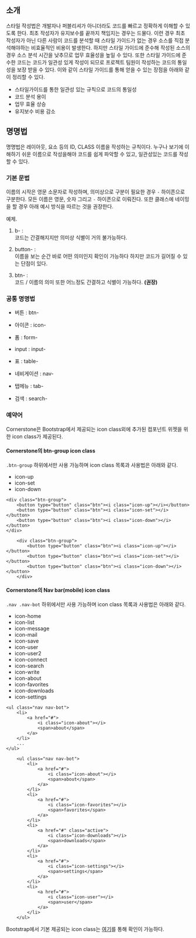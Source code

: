 <!--
layout: 'post'
section: 'Cornerstone Framework'
title: '소개'
outline: '스타일 작성법은 개발자나 퍼블리셔가 아니더라도 코드를 빠르고 정확하게 이해할 수 있도록 한다. 최초 작성자가 유지보수를 끝까지 책임지는 경우는 드물다. 이런 경우 최초 작성자가 아닌 다른 사람이 코드를 분석할 때 스타일 가이드가 없는 경우 소스를 직접 분석해야하는 비효율적인 비용이 발생한다. 하지만 스타일 가이드에 준수해 작성된 소스의 경우 소스 분석 시간을 낮추므로 업무 효율성을 높일 수 있다...'
date: '2012-11-16'
tagstr: 'style'
subsection: 'Style'
order: '[3, 1]'
thumbnail: '3. Style.png'
-->

소개
---
스타일 작성법은 개발자나 퍼블리셔가 아니더라도 코드를 빠르고 정확하게 이해할 수 있도록 한다. 최초 작성자가 유지보수를 끝까지 책임지는 경우는 드물다. 이런 경우 최초 작성자가 아닌 다른 사람이 코드를 분석할 때 스타일 가이드가 없는 경우 소스를 직접 분석해야하는 비효율적인 비용이 발생한다. 하지만 스타일 가이드에 준수해 작성된 소스의 경우 소스 분석 시간을 낮추므로 업무 효율성을 높일 수 있다. 또한 스타일 가이드에 준수한 코드는 코드가 일관성 있게 작성이 되므로 프로젝트 팀원이 작성하는 코드의 통일성을 보장 받을 수 있다. 이와 같이 스타일 가이드를 통해 얻을 수 있는 장점을 아래와 같이 정리할 수 있다.

* 스타일가이드를 통한 일관성 있는 규칙으로 코드의 통일성
* 코드 분석 용이
* 업무 효율 상승
* 유지보수 비용 감소

명명법
-----

명명법은 레이아웃, 요소 등의 ID, CLASS 이름을 작성하는 규칙이다. 누구나 보기에 이해하기 쉬운 이름으로 작성을해야 코드를 쉽게 파악할 수 있고, 일관성있는 코드를 작성할 수 있다.

### 기본 문법

이름의 시작은 영문 소문자로 작성하며, 의미상으로 구분이 필요한 경우 `-` 하이픈으로 구분한다. 모든 이름은 영문, 숫자 그리고 `-` 하이픈으로 이뤄진다. 또한 클래스에 네이밍을 할 경우 아래 예시 방식을 따르는 것을 권장한다. 

예제.

1. b- :  
코드는 간결해지지만 의미상 식별이 거의 불가능하다.

1. button- :  
이름을 보는 순간 바로 어떤 의미인지 확인이 가능하다 하지만 코드가 길어질 수 있는 단점이 있다.

1. btn- :  
코드 / 이름의 의미 또한 어느정도 간결하고 식별이 가능하다. **(권장)**

### 공통 명명법
			
- 버튼 : btn-

- 아이콘 : icon-
			
- 폼 : form-

- input : input-

- 표 : table-

- 네비게이션 : nav-	

- 탭메뉴 : tab-

- 검색 : search-


### 예약어

Cornerstone은 Bootstrap에서 제공되는 icon class외에 추가된 컴포넌트 위젯을 위한 icon class가 제공된다.

<style type="text/css">
/* Icons
------------------------- */
.the-icons {
  margin-left: 0;
  list-style: none;
}
.the-icons li {
  float: left;
  width: 25%;
  line-height: 25px;
}
.the-icons i:hover {
  background-color: rgba(255,0,0,.25);
}
</style>

#### Cornerstone의 btn-group icon class ####

`.btn-group` 하위에서만 사용 가능하며 icon class 목록과 사용법은 아래와 같다. 

- icon-up
- icon-set
- icon-down

```
<div class="btn-group">
	<button type="button" class="btn"><i class="icon-up"></i></button>
	<button type="button" class="btn"><i class="icon-set"></i></button>
	<button type="button" class="btn"><i class="icon-down"></i></button>
</div>
```

```cm
	<div class="btn-group">
		<button type="button" class="btn"><i class="icon-up"></i></button>
		<button type="button" class="btn"><i class="icon-set"></i></button>
		<button type="button" class="btn"><i class="icon-down"></i></button>
	</div>
```

#### Cornerstone의 Nav bar(mobile) icon class ####

`.nav .nav-bot` 하위에서만 사용 가능하며 icon class 목록과 사용법은 아래와 같다. 

- icon-home
- icon-list
- icon-message
- icon-mail
- icon-save
- icon-user
- icon-user2
- icon-connect
- icon-search
- icon-write
- icon-about
- icon-favorites
- icon-downloads
- icon-settings

```
<ul class="nav nav-bot">
    <li>                
        <a href="#">
            <i class="icon-about"></i>
            <span>about</span>
        </a>
    </li>
    ...
</ul>
```

```cm
	<ul class="nav nav-bot">
	    <li>                
	        <a href="#">
	            <i class="icon-about"></i>
	            <span>about</span>
	        </a>
	    </li>
	    <li>
	        <a href="#">
	            <i class="icon-favorites"></i>
	            <span>favorites</span>
	        </a>
	    </li>
	    <li>
	        <a href="#" class="active">
	            <i class="icon-downloads"></i>
	            <span>downloads</span>
	        </a>
	    </li>
	    <li>
	        <a href="#">
	            <i class="icon-settings"></i>
	            <span>settings</span>
	        </a>
	    </li>
	    <li>
	        <a href="#">
	            <i class="icon-user"></i>
	            <span>user</span>
	        </a>
	    </li>
	</ul>
```

Bootstrap에서 기본 제공되는 icon class는 [여기](http://twitter.github.com/bootstrap/base-css.html#icons)를 통해 확인이 가능하다.
